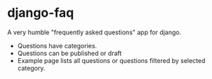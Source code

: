 # django-faq

A very humble "frequently asked questions" app for django.

- Questions have categories.
- Questions can be published or draft
- Example page lists all questions or questions filtered by selected category.
